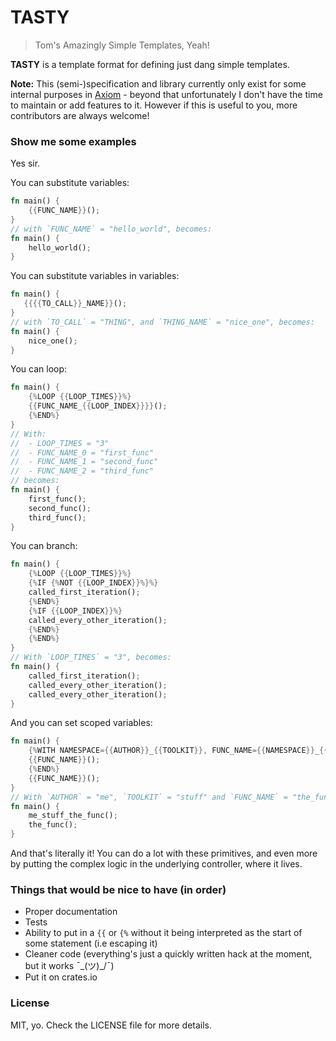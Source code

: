 # TASTY

> Tom's Amazingly Simple Templates, Yeah!

**TASTY** is a template format for defining just dang simple templates.

**Note:** This (semi-)specification and library currently only exist for some internal purposes in [Axiom](https://github.com/monadgroup/axiom) - beyond that unfortunately I don't have the time to maintain or add features to it. However if this is useful to you, more contributors are always welcome!

### Show me some examples

Yes sir.

You can substitute variables:

```rust
fn main() {
    {{FUNC_NAME}}();
}
// with `FUNC_NAME` = "hello_world", becomes:
fn main() {
    hello_world();
}
```

You can substitute variables in variables:

```rust
fn main() {
   {{{{TO_CALL}}_NAME}}();
}
// with `TO_CALL` = "THING", and `THING_NAME` = "nice_one", becomes:
fn main() {
    nice_one();
}
```

You can loop:

```rust
fn main() {
    {%LOOP {{LOOP_TIMES}}%}
    {{FUNC_NAME_{{LOOP_INDEX}}}}();
    {%END%}
}
// With:
//  - LOOP_TIMES = "3"
//  - FUNC_NAME_0 = "first_func"
//  - FUNC_NAME_1 = "second_func"
//  - FUNC_NAME_2 = "third_func"
// becomes:
fn main() {
    first_func();
    second_func();
    third_func();
}
```

You can branch:

```rust
fn main() {
    {%LOOP {{LOOP_TIMES}}%}
    {%IF {%NOT {{LOOP_INDEX}}%}%}
    called_first_iteration();
    {%END%}
    {%IF {{LOOP_INDEX}}%}
    called_every_other_iteration();
    {%END%}
    {%END%}
}
// With `LOOP_TIMES` = "3", becomes:
fn main() {
    called_first_iteration();
    called_every_other_iteration();
    called_every_other_iteration();
}
```

And you can set scoped variables:

```rust
fn main() {
    {%WITH NAMESPACE={{AUTHOR}}_{{TOOLKIT}}, FUNC_NAME={{NAMESPACE}}_{{FUNC_NAME}}%}
    {{FUNC_NAME}}();
    {%END%}
    {{FUNC_NAME}}();
}
// With `AUTHOR` = "me", `TOOLKIT` = "stuff" and `FUNC_NAME` = "the_func", becomes:
fn main() {
    me_stuff_the_func();
    the_func();
}
```

And that's literally it! You can do a lot with these primitives, and even more by putting the complex logic in the underlying controller, where it lives.


### Things that would be nice to have (in order)

 - Proper documentation
 - Tests
 - Ability to put in a `{{` or `{%` without it being interpreted as the start of some statement (i.e escaping it)
 - Cleaner code (everything's just a quickly written hack at the moment, but it works ¯\_(ツ)_/¯)
 - Put it on crates.io

### License

MIT, yo. Check the LICENSE file for more details.
